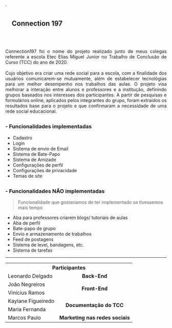 ## <img src="https://user-images.githubusercontent.com/60985347/142907651-e727eac6-0250-43be-ab9d-026f8a59f880.png" width="3%" align="center"/> Connection 197

<div align="justify">
Connection197 foi o nome do projeto realizado junto de meus colegas referente a escola Etec Elias Miguel Junior no Trabalho de Conclusão de Curso (TCC) do ano de 2020.
<br><br>
Cujo objetivo era criar uma rede social para a escola, com a finalidade dos usuários comunicarem-se mutuamente, além de estabelecer tecnológias para um melhor desempenho nos trabalhos das aulas. O projeto visa melhorar a interação entre alunos e professores e a institução, definindo grupos baseados nos interesses dos participantes. A partir de pesquisas e formulários online, aplicados pelos integrantes do grupo, foram extraídos os resultados base para o projeto e que confirmaram a necessidade de uma rede social educacional. 
  
</div>

##
### - Funcionalidades implementadas
- Cadastro
- Login
- Sistema de envio de Email
- Sistema de Bate-Papo
- Sistema de Amizade
- Configurações de perfil
- Configurações de privacidade
- Temas de site

##
### - Funcionalidades NÃO implementadas
> Funcionalidade que gostariamos de ter implementado se tivessemos mais tempo
- Aba para professores criarem blogs/ tutoriais de aulas
- Aba de perfil
- Bate-papo de grupo
- Envio e armazenamento de trabalhos
- Feed de postagens
- Sistema de level, bandagens, etc.
- Sistema de tarefas

---

<!----------------------------------------------------------------------------------------- TABELA -->
<table>
  <tr>
    <th colspan="3" align="center">Participantes</th>
  </tr>
  <!-- row 1 -->
  <tr>
    <td>Leonardo Delgado</td>
    <td align="center"><b>Back-End</b></td>
  </tr>
  <!-- row 2 -->
   <tr>
    <td>João Negreiros</td>
     <td rowspan="2" align="center"><b>Front-End</b></td>
  </tr>
  <!-- row 3 -->
   <tr>
    <td>Vinícius Ramos</td>
  </tr>
  <!-- row 4 -->
  <tr>
    <td>Kaylane Figueiredo</td>
    <td rowspan="2" align="center"><b>Documentação do TCC</b></td>
  </tr>
  <!-- row 5 -->
   <tr>
    <td>Maria Fernanda</td>
  </tr>
  <!-- row 6 -->
   <tr>
    <td>Marcos Paulo</td>
    <td align="center"><b>Marketing nas redes sociais</b></td>
  </tr>
  
</table>
